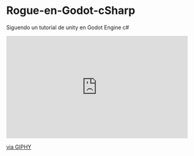 # Rogue-en-Godot-cSharp
Siguendo un tutorial de unity en Godot Engine c#
<iframe src="https://giphy.com/embed/LpoRyhTr1Tjg1ZUPrp" width="480" height="270" frameBorder="0" class="giphy-embed" allowFullScreen></iframe><p><a href="https://giphy.com/gifs/LpoRyhTr1Tjg1ZUPrp">via GIPHY</a></p>
